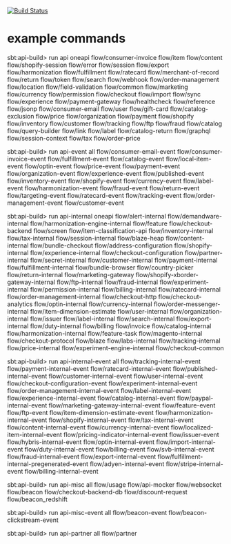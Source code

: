 [![Build Status](https://travis-ci.org/flowcommerce/api-build.png?branch=main)](https://travis-ci.org/flowcommerce/api-build)

# example commands

sbt:api-build> run api oneapi flow/consumer-invoice flow/item flow/content flow/shopify-session flow/error flow/session flow/export flow/harmonization flow/fulfillment flow/ratecard flow/merchant-of-record flow/return flow/token flow/search flow/webhook flow/order-management flow/location flow/field-validation flow/common flow/marketing flow/currency flow/permission flow/checkout flow/import flow/sync flow/experience flow/payment-gateway flow/healthcheck flow/reference flow/jsonp flow/consumer-email flow/user flow/gift-card flow/catalog-exclusion flow/price flow/organization flow/payment flow/shopify flow/inventory flow/customer flow/tracking flow/ftp flow/fraud flow/catalog flow/query-builder flow/link flow/label flow/catalog-return flow/graphql flow/session-context flow/tax flow/order-price

sbt:api-build> run api-event all flow/consumer-email-event flow/consumer-invoice-event flow/fulfillment-event flow/catalog-event flow/local-item-event flow/optin-event flow/price-event flow/payment-event flow/organization-event flow/experience-event flow/published-event flow/inventory-event flow/shopify-event flow/currency-event flow/label-event flow/harmonization-event flow/fraud-event flow/return-event flow/targeting-event flow/ratecard-event flow/tracking-event flow/order-management-event flow/customer-event

sbt:api-build> run api-internal oneapi flow/alert-internal flow/demandware-internal flow/harmonization-engine-internal flow/feature flow/checkout-backend flow/screen flow/item-classification-api flow/inventory-internal flow/tax-internal flow/session-internal flow/blaze-heap flow/content-internal flow/bundle-checkout flow/address-configuration flow/shopify-internal flow/experience-internal flow/checkout-configuration flow/partner-internal flow/secret-internal flow/customer-internal flow/payment-internal flow/fulfillment-internal flow/bundle-browser flow/country-picker flow/return-internal flow/marketing-gateway flow/shopify-xborder-gateway-internal flow/ftp-internal flow/fraud-internal flow/experiment-internal flow/permission-internal flow/billing-internal flow/ratecard-internal flow/order-management-internal flow/checkout-http flow/checkout-analytics flow/optin-internal flow/currency-internal flow/order-messenger-internal flow/item-dimension-estimate flow/user-internal flow/organization-internal flow/issuer flow/label-internal flow/search-internal flow/export-internal flow/duty-internal flow/billing flow/invoice flow/catalog-internal flow/harmonization-internal flow/feature-task flow/magento-internal flow/checkout-protocol flow/blaze flow/labs-internal flow/tracking-internal flow/price-internal flow/experiment-engine-internal flow/checkout-common

sbt:api-build> run api-internal-event all flow/tracking-internal-event flow/payment-internal-event flow/ratecard-internal-event flow/published-internal-event flow/customer-internal-event flow/user-internal-event flow/checkout-configuration-event flow/experiment-internal-event flow/order-management-internal-event flow/label-internal-event flow/experience-internal-event flow/catalog-internal-event flow/paypal-internal-event flow/marketing-gateway-internal-event flow/feature-event flow/ftp-event flow/item-dimension-estimate-event flow/harmonization-internal-event flow/shopify-internal-event flow/tax-internal-event flow/content-internal-event flow/currency-internal-event flow/localized-item-internal-event flow/pricing-indicator-internal-event flow/issuer-event flow/hybris-internal-event flow/optin-internal-event flow/import-internal-event flow/duty-internal-event flow/billing-event flow/svb-internal-event flow/fraud-internal-event flow/export-internal-event flow/fulfillment-internal-pregenerated-event flow/adyen-internal-event flow/stripe-internal-event flow/billing-internal-event

sbt:api-build> run api-misc all flow/usage flow/api-mocker flow/websocket flow/beacon flow/checkout-backend-db flow/discount-request flow/beacon_redshift

sbt:api-build> run api-misc-event all flow/beacon-event flow/beacon-clickstream-event

sbt:api-build> run api-partner all flow/partner
